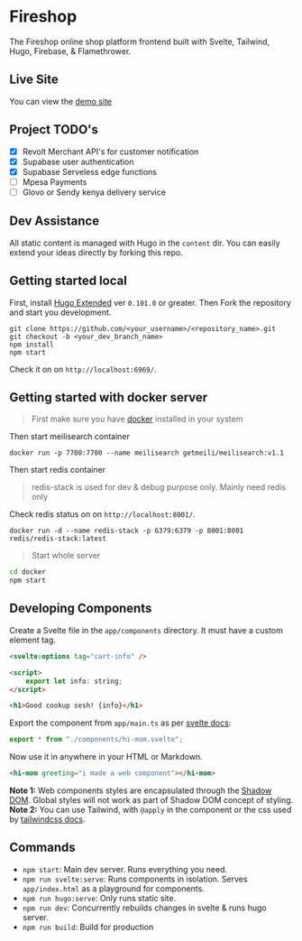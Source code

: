 # Fireshop

The Fireshop online shop platform frontend built with Svelte, Tailwind, Hugo, Firebase, & Flamethrower.

## Live Site

You can view the [demo site](https://fire-shop.netlify.app)

## Project TODO's

- [x] Revolt Merchant API's for customer notification
- [x] Supabase user authentication
- [x] Supabase Serveless edge functions
- [ ] Mpesa Payments
- [ ] Glovo or Sendy kenya delivery service

## Dev Assistance

All static content is managed with Hugo in the `content` dir. You can easily extend your ideas directly by forking this repo.

## Getting started local

First, install [Hugo Extended](https://gohugo.io/getting-started/installing/) ver `0.101.0` or greater.
Then Fork the repository and start you development.

```
git clone https://github.com/<your_username>/<repository_name>.git
git checkout -b <your_dev_branch_name>
npm install
npm start
```

Check it on on `http://localhost:6969/`.

## Getting started with docker server

> First make sure you have [docker](https://docker.com) installed in your system

Then start meilisearch container

```
docker run -p 7700:7700 --name meilisearch getmeili/meilisearch:v1.1
```

Then start redis container

> redis-stack is used for dev & debug purpose only. Mainly need redis only

Check redis status on on `http://localhost:8001/`.

```
docker run -d --name redis-stack -p 6379:6379 -p 8001:8001 redis/redis-stack:latest
```

> Start whole server

```sh
cd docker
npm start
```

<!-- [![Build Status](/static/img/delivery.png)](https://travis-ci.org/username/repo) -->

## Developing Components

Create a Svelte file in the `app/components` directory. It must have a custom element tag.

```html
<svelte:options tag="cart-info" />

<script>
    export let info: string;
</script>

<h1>Good cookup sesh! {info}</h1>
```

Export the component from `app/main.ts` as per [svelte docs](https://webcomponents.dev/docs/svelte):

```ts
export * from "./components/hi-mom.svelte";
```

Now use it in anywhere in your HTML or Markdown.

```html
<hi-mom greeting="i made a web component"></hi-mom>
```

**Note 1:** Web components styles are encapsulated through the [Shadow DOM](https://web.dev/shadowdom-v1/). Global styles will not work as part of Shadow DOM concept of styling.
**Note 2:** You can use Tailwind, with `@apply` in the component or the css used by [tailwindcss docs](https://v2.tailwindcss.com/docs).

## Commands

- `npm start`: Main dev server. Runs everything you need.
- `npm run svelte:serve`: Runs components in isolation. Serves `app/index.html` as a playground for components.
- `npm run hugo:serve`: Only runs static site.
- `npm run dev`: Concurrently rebuilds changes in svelte & runs hugo server.
- `npm run build`: Build for production
